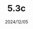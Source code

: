 ---
layout: gold_efficiency

title: 5.3c
date: 2024/12/05
description: Wild Rift Gold Efficiency of 5.3c (no updates for items)
image: /assets/favicon512x512.png

permalink: /5.3c/
redirect_from: /
latest_version: true

data:
    refer_url: https://wildrift.leagueoflegends.com/en-us/news/game-updates/wild-rift-patch-notes-5-3c/
    refer_text: 5.3c
    items: items_5_3c
    stats: stats_5_3c

patch_note:
    statuses:
        buffed: ""
        adjusted: ""
        nerfed: ""
        new: ""
    excludes: ""
    compare:
        statuses: "buffed,adjusted,nerfed,new"
        items: items_5_3b
        stats: stats_5_3b
        item_prefix: 5.3b
---